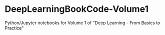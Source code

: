 # DeepLearningBookCode-Volume1
Python/Jupyter notebooks for Volume 1 of "Deep Learning - From Basics to Practice"
